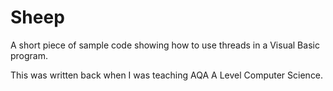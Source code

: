 # Sheep

A short piece of sample code showing how to use threads in a Visual Basic program.

This was written back when I was teaching AQA A Level Computer Science.
